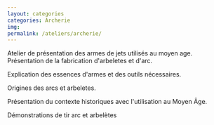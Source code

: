 ```yaml
---
layout: categories
categories: Archerie
img: 
permalink: /ateliers/archerie/
---
```

Atelier de présentation des armes de jets utilisés au moyen age. 
Présentation de la fabrication d'arbeletes et d'arc. 


Explication des essences d'armes et des outils nécessaires.

Origines des arcs et arbeletes.

Présentation du contexte historiques avec l'utilisation au Moyen Âge.

Démonstrations de tir arc et arbelètes
